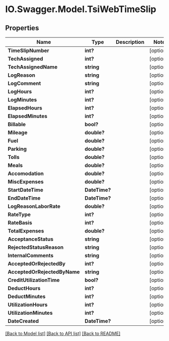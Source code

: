# IO.Swagger.Model.TsiWebTimeSlip
## Properties

Name | Type | Description | Notes
------------ | ------------- | ------------- | -------------
**TimeSlipNumber** | **int?** |  | [optional] 
**TechAssigned** | **int?** |  | [optional] 
**TechAssignedName** | **string** |  | [optional] 
**LogReason** | **string** |  | [optional] 
**LogComment** | **string** |  | [optional] 
**LogHours** | **int?** |  | [optional] 
**LogMinutes** | **int?** |  | [optional] 
**ElapsedHours** | **int?** |  | [optional] 
**ElapsedMinutes** | **int?** |  | [optional] 
**Billable** | **bool?** |  | [optional] 
**Mileage** | **double?** |  | [optional] 
**Fuel** | **double?** |  | [optional] 
**Parking** | **double?** |  | [optional] 
**Tolls** | **double?** |  | [optional] 
**Meals** | **double?** |  | [optional] 
**Accomodation** | **double?** |  | [optional] 
**MiscExpenses** | **double?** |  | [optional] 
**StartDateTime** | **DateTime?** |  | [optional] 
**EndDateTime** | **DateTime?** |  | [optional] 
**LogReasonLaborRate** | **double?** |  | [optional] 
**RateType** | **int?** |  | [optional] 
**RateBasis** | **int?** |  | [optional] 
**TotalExpenses** | **double?** |  | [optional] 
**AcceptanceStatus** | **string** |  | [optional] 
**RejectedStatusReason** | **string** |  | [optional] 
**InternalComments** | **string** |  | [optional] 
**AcceptedOrRejectedBy** | **int?** |  | [optional] 
**AcceptedOrRejectedByName** | **string** |  | [optional] 
**CreditUtilizationTime** | **bool?** |  | [optional] 
**DeductHours** | **int?** |  | [optional] 
**DeductMinutes** | **int?** |  | [optional] 
**UtilizationHours** | **int?** |  | [optional] 
**UtilizationMinutes** | **int?** |  | [optional] 
**DateCreated** | **DateTime?** |  | [optional] 

[[Back to Model list]](../README.md#documentation-for-models) [[Back to API list]](../README.md#documentation-for-api-endpoints) [[Back to README]](../README.md)


